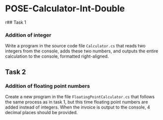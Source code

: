 # POSE-Calculator-Int-Double
r## Task 1
### Addition of integer
Write a program in the source code file `Calculator.cs` that reads two integers from the console, adds these two numbers, and outputs the entire calculation to the console, formatted right-aligned.
## Task 2
### Addition of floating point numbers
Create a new program in the file `FloatingPointCalculator.cs` that follows the same process as in task 1, but this time floating point numbers are added instead of integers. When the invoice is output to the console, 4 decimal places should be provided.
